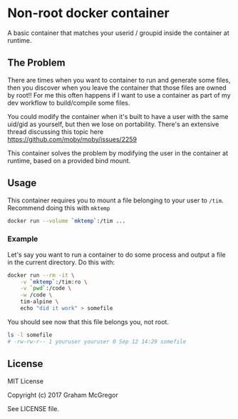 # Non-root docker container

A basic container that matches your userid / groupid inside the container at
runtime.

## The Problem

There are times when you want to container to run and generate some files, then
you discover when you leave the container that those files are owned by root!!
For me this often happens if I want to use a container as part of my dev
workflow to build/compile some files.

You could modify the container when it's built to have a user with the same
uid/gid as yourself, but then we lose on portability. There's an extensive
thread discussing this topic here https://github.com/moby/moby/issues/2259

This container solves the problem by modifying the user in the container at
runtime, based on a provided bind mount.

## Usage

This container requires you to mount a file belonging to your user to `/tim`.
Recommend doing this with `mktemp`

```sh
docker run --volume `mktemp`:/tim ...
```

### Example

Let's say you want to run a container to do some process and output a file in
the current directory. Do this with:

```sh
docker run --rm -it \
    -v `mktemp`:/tim:ro \
    -v `pwd`:/code \
    -w /code \
    tim-alpine \
    echo "did it work" > somefile
```

You should see now that this file belongs you, not root.

```sh
ls -l somefile
# -rw-rw-r-- 1 youruser youruser 0 Sep 12 14:29 somefile
```

## License

MIT License

Copyright (c) 2017 Graham McGregor

See LICENSE file.
